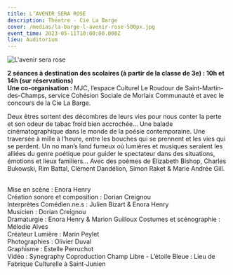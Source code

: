 ```yaml
---
title: L’AVENIR SERA ROSE
description: Théatre - Cie La Barge
cover: /medias/la-barge-l-avenir-rose-500px.jpg
event_time: 2023-05-11T10:00:00.000Z
lieu: Auditorium
---
```

![L'avenir sera rose](/medias/la-barge-l-avenir-rose-500px.jpg)

**2 séances à destination des scolaires (à partir de la classe de 3e) : 10h et 14h (sur réservations)**
\
**Une co-organisation :** MJC, l’espace Culturel Le Roudour de Saint-Martin-des-Champs, service Cohésion Sociale de Morlaix Communauté et avec le concours de la Cie La Barge.

Deux êtres sortent des décombres de leurs vies pour nous conter la perte et son odeur de tabac froid bien accrochée... Une balade cinématographique dans le monde de la poésie contemporaine. Une traversée à mille à l’heure, entre les bouches qui se prennent et les vies qui se perdent. Un no man’s land fumeux où lumières et musiques seraient les alliées du genre poétique pour guider le spectateur dans des situations, émotions et lieux familiers... Avec des poèmes de Elizabeth Bishop, Charles Bukowski, Rim Battal, Clément Dandélion, Simon Raket & Marie Andrée Gill.

\
Mise en scène : Enora Henry \
Création sonore et composition : Dorian Creignou\
Interprètes Comédien.ne.s : Julien Bizart & Enora Henry \
Musicien : Dorian Creignou \
Dramaturgie : Enora Henry & Marion Guilloux 
Costumes et scénographie : Mélodie Alves \
Créateur Lumière : Marin Peylet \
Photographies : Olivier Duval \
Graphisme : Estelle Perruchot \
Vidéo : Synegraphy 
Coproduction Champ Libre - L’étoile Bleue : Lieu de Fabrique Culturelle à Saint-Junien
